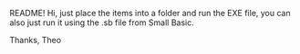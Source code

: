 README!
Hi, just place the items into a folder and run the EXE file, you can also just run it using the .sb file from Small Basic.

Thanks,
Theo
